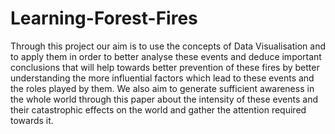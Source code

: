 # Learning-Forest-Fires
Through this project our aim is to use the concepts of Data Visualisation and to apply them in order to better analyse these events and deduce important conclusions that will help towards better prevention of these fires by better understanding the more influential factors which lead to these events and the roles played by them. We also aim to generate sufficient awareness in the whole world through this paper about the intensity of these events and their catastrophic effects on the world and gather the attention required towards it.

